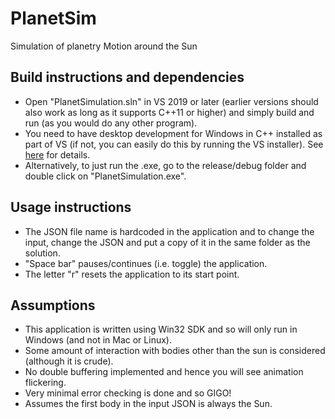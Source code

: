 # PlanetSim
Simulation of planetry Motion around the Sun


## Build instructions and dependencies
- Open "PlanetSimulation.sln" in VS 2019 or later (earlier versions should also work as long as it supports C++11 or higher) and simply build and run (as you would do any other program). 
- You need to have desktop development for Windows in C++ installed as part of VS (if not, you can easily do this by running the VS installer). See [here](https://docs.microsoft.com/en-us/cpp/windows/walkthrough-creating-windows-desktop-applications-cpp?view=msvc-160) for details.
- Alternatively, to just run the .exe, go to the release/debug folder and double click on "PlanetSimulation.exe".

## Usage instructions
- The JSON file name is hardcoded in the application and to change the input, change the JSON and put a copy of it in the same folder as the solution.
- "Space bar" pauses/continues (i.e. toggle) the application.
- The letter "r" resets the application to its start point.

## Assumptions
- This application is written using Win32 SDK and so will only run in Windows (and not in Mac or Linux).
- Some amount of interaction with bodies other than the sun is considered (although it is crude).
- No double buffering implemented and hence you will see animation flickering.
- Very minimal error checking is done and so GIGO!
- Assumes the first body in the input JSON is always the Sun.
